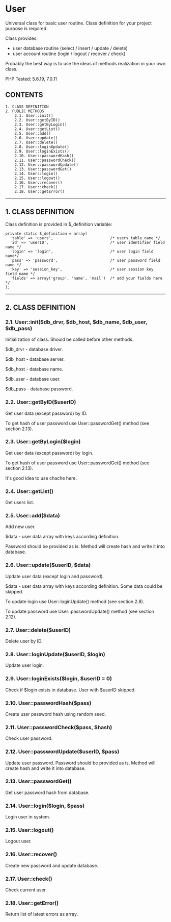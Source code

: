 # User

Universal class for basic user routine. Class definition for your project purpose is required.

Class provides:
- user database routine (select / insert / update / delete)
- user account routine (login / logout / recover / check)

Probably the best way is to use the ideas of methods realization in your own class.

PHP Tested: 5.6.19, 7.0.11


## CONTENTS

	1. CLASS DEFINITION
	2. PUBLIC METHODS
		2.1. User::init()
		2.2. User::getByID()
		2.3. User::getByLogin()
		2.4. User::getList()
		2.5. User::add()
		2.6. User::update()
		2.7. User::delete()
		2.8. User::loginUpdate()
		2.9. User::loginExists()
		2.10. User::passwordHash()
		2.11. User::passwordCheck()
		2.12. User::passwordUpdate()
		2.13. User::passwordGet()
		2.14. User::login()
		2.15. User::logout()
		2.16. User::recover()
		2.17. User::check()
		2.18. User::getError()

* * *


## 1. CLASS DEFINITION

Class definition is provided in $_definition variable:

	private static $_definition = array(
	  'table' => 'users',                         /* users table name */
	  'id' => 'userID',                           /* user identifier field name */
	  'login' => 'login',                         /* user login field name*/
	  'pass' => 'password',                       /* user password field name */
	  'key' => 'session_key',                     /* user session key field name */
	  'fields' => array('group', 'name', 'mail')  /* add your fields here */
	);
	
* * *
	
	
## 2. CLASS DEFINITION

### 2.1. User::init($db_drvr, $db_host, $db_name, $db_user, $db_pass)

Initialization of class. Should be called before other methods.

$db_drvr - database driver.

$db_host - database server.

$db_host - database name.

$db_user - database user.

$db_pass - database password.


### 2.2. User::getByID($userID)

Get user data (except password) by ID. 

To get hash of user password use User::passwordGet() method (see section 2.13).

### 2.3. User::getByLogin($login)

Get user data (except password) by login. 

To get hash of user password use User::passwordGet() method (see section 2.13).

It's good idea to use chache here.

### 2.4. User::getList()

Get users list.

### 2.5. User::add($data)

Add new user.

$data - user data array with keys according definition.

Password should be provided as is. Method will create hash and write it into database.

### 2.6. User::update($userID, $data)

Update user data (except login and password).

$data - user data array with keys according definition. Some data could be skipped.

To update login use User::loginUpdate() method (see section 2.8).

To update password use User::passwordUpdate() method (see section 2.12).

### 2.7. User::delete($userID)

Delete user by ID.

### 2.8. User::loginUpdate($userID, $login)

Update user login.

### 2.9. User::loginExists($login, $userID = 0)

Check if $login exists in database. User with $userID skipped.

### 2.10. User::passwordHash($pass)

Create user password hash using random seed.

### 2.11. User::passwordCheck($pass, $hash)

Check user password.

### 2.12. User::passwordUpdate($userID, $pass)

Update user password. Password should be provided as is. Method will create hash and write it into database.

### 2.13. User::passwordGet()

Get user password hash from database.

### 2.14. User::login($login, $pass)

Login user in system.

### 2.15. User::logout()

Logout user.

### 2.16. User::recover()

Create new password and update database.

### 2.17. User::check()

Check current user.

### 2.18. User::getError()

Return list of latest errors as array.